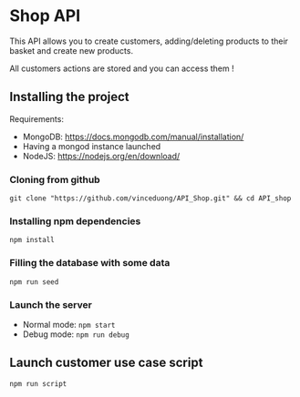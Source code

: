 # Shop API

This API allows you to create customers, adding/deleting products to their basket and create new products.

All customers actions are stored and you can access them !

## Installing the project

Requirements:
* MongoDB: https://docs.mongodb.com/manual/installation/
* Having a mongod instance launched
* NodeJS: https://nodejs.org/en/download/

### Cloning from github
```git clone "https://github.com/vinceduong/API_Shop.git" && cd API_shop```

### Installing npm dependencies
```npm install```

### Filling the database with some data
```npm run seed```

### Launch the server
* Normal mode: ```npm start```
* Debug mode: ```npm run debug```

## Launch customer use case script
```npm run script```
